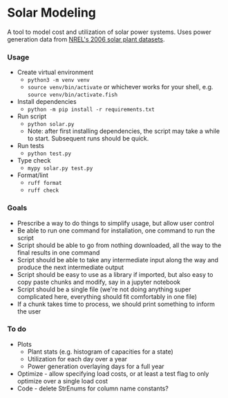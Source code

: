 # Solar Modeling

A tool to model cost and utilization of solar power systems. Uses power generation data from [NREL's 2006 solar plant datasets](https://www.nrel.gov/grid/solar-power-data).

### Usage
- Create virtual environment
    - `python3 -m venv venv`
    - `source venv/bin/activate` or whichever works for your shell, e.g. `source venv/bin/activate.fish`
- Install dependencies
    - `python -m pip install -r requirements.txt`
- Run script
    - `python solar.py`
    - Note: after first installing dependencies, the script may take a while to start. Subsequent runs should be quick.
- Run tests
    - `python test.py`
- Type check
    - `mypy solar.py test.py`
- Format/lint
    - `ruff format`
    - `ruff check`

### Goals
- Prescribe a way to do things to simplify usage, but allow user control
- Be able to run one command for installation, one command to run the script
- Script should be able to go from nothing downloaded, all the way to the final results in one command
- Script should be able to take any intermediate input along the way and produce the next intermediate output
- Script should be easy to use as a library if imported, but also easy to copy paste chunks and modify, say in a jupyter notebook
- Script should be a single file (we're not doing anything super complicated here, everything should fit comfortably in one file)
- If a chunk takes time to process, we should print something to inform the user

### To do
- Plots
    - Plant stats (e.g. histogram of capacities for a state)
    - Utilization for each day over a year
    - Power generation overlaying days for a full year
- Optimize - allow specifying load costs, or at least a test flag to only optimize over a single load cost
- Code - delete StrEnums for column name constants?
